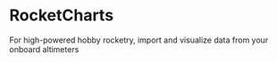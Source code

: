 # RocketCharts
For high-powered hobby rocketry, import and visualize data from your onboard altimeters

